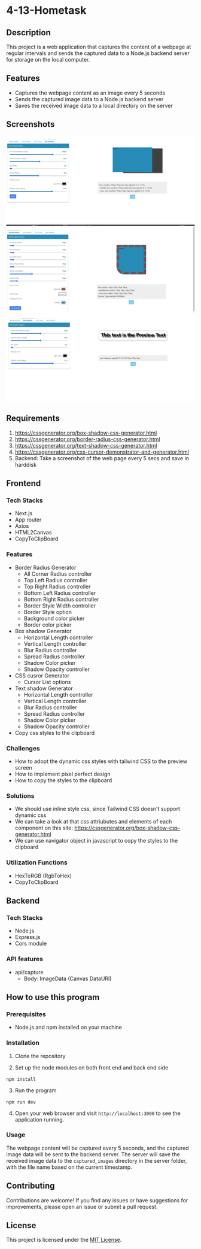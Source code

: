 # 4-13-Hometask

## Description

This project is a web application that captures the content of a webpage at regular intervals and sends the captured data to a Node.js backend server for storage on the local computer.

## Features

- Captures the webpage content as an image every 5 seconds
- Sends the captured image data to a Node.js backend server
- Saves the received image data to a local directory on the server

## Screenshots
![Border Radius Generator](/screenshots/Annotation%202024-04-14%20031433.jpg "Border Radius Generator")
![Box Shadow Generator](/screenshots/Annotation%202024-04-14%20031549.jpg "Box Shadow Generator")
![Text Shadow Generator](/screenshots/Annotation%202024-04-14%20031559.jpg "Text Shadow Generator")


## Requirements

1. https://cssgenerator.org/box-shadow-css-generator.html
2. https://cssgenerator.org/border-radius-css-generator.html
3. https://cssgenerator.org/text-shadow-css-generator.html
4. https://cssgenerator.org/css-cursor-demonstrator-and-generator.html
5. Backend: Take a screenshot of the web page every 5 secs and save in harddisk

## Frontend

### Tech Stacks

- Next.js
- App router
- Axios
- HTML2Canvas
- CopyToClipBoard

### Features

- Border Radius Generator
  - All Corner Radius controller
  - Top Left Radius controller
  - Top Right Radius controller
  - Bottom Left Radius controller
  - Bottom Right Radius controller
  - Border Style Width controller
  - Border Style option
  - Background color picker
  - Border color picker
- Box shadow Generator
  - Horizontal Length controller
  - Vertical Length controller
  - Blur Radius controller
  - Spread Radius controller
  - Shadow Color picker
  - Shadow Opacity controller
- CSS cusror Generator
  - Cursor List options
- Text shadow Generator
  - Horizontal Length controller
  - Vertical Length controller
  - Blur Radius controller
  - Spread Radius controller
  - Shadow Color picker
  - Shadow Opacity controller
- Copy css styles to the clipboard

### Challenges

- How to adopt the dynamic css styles with tailwind CSS to the preview screen
- How to implement pixel perfect design
- How to copy the styles to the clipboard

### Solutions

- We should use inline style css, since Tailwind CSS doesn't support dynamic css
- We can take a look at that css attriubutes and elements of each component on this site: https://cssgenerator.org/box-shadow-css-generator.html
- We can use navigator object in javascript to copy the styles to the clipboard

### Utilization Functions

- HexToRGB (RgbToHex)
- CopyToClipBoard

## Backend
### Tech Stacks
- Node.js
- Express.js
- Cors module

### API features
- api/capture
	- Body: ImageData (Canvas DataURI)

## How to use this program

### Prerequisites
- Node.js and npm installed on your machine

### Installation

1. Clone the repository

2. Set up the node modules on both front end and back end side

```shell
npm install
```

3. Run the program

```shell
npm run dev
```

4. Open your web browser and visit `http://localhost:3000` to see the application running.

### Usage

The webpage content will be captured every 5 seconds, and the captured image data will be sent to the backend server. The server will save the received image data to the `captured_images` directory in the server folder, with the file name based on the current timestamp.

## Contributing

Contributions are welcome! If you find any issues or have suggestions for improvements, please open an issue or submit a pull request.

## License

This project is licensed under the [MIT License](LICENSE).






